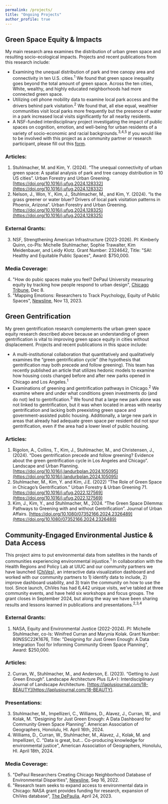 ```yaml
---
permalink: /projects/
title: "Ongoing Projects"
author_profile: true
---
```

## Green Space Equity & Impacts
My main research area examines the distribution of urban green space and resulting socio-ecological impacts. Projects and recent publications from this research include:
* Examining the unequal distribution of park and tree canopy area and connectivity in ten U.S. cities.<sup>1</sup> We found that green space inequality goes beyond the total amount of green space. Across the ten cities, White, wealthy, and highly educated neighborhoods had more connected green space.
* Utilizing cell phone mobility data to examine local park access and the drivers behind park visitation.<sup>2</sup> We found that, all else equal, wealthier communities visit local parks more frequently but the presence of water in a park increased local visits significantly for all nearby residents.
* A NSF-funded interdisciplinary project investigating the impact of public spaces on cognition, emotion, and well-being for urban residents of a variety of socio-economic and racial backgrounds.<sup>3,4,5</sup> If you would like to be involved with this project as a community partner or research participant, please fill out this [form](https://docs.google.com/forms/d/e/1FAIpQLScMNs8w5LM1QnEz6ZbgpYuCWujBv5TfWHvewqj-i67LsMBa4A/viewform?pli=1).

### Articles:
1. Stuhlmacher, M. and Kim, Y. (2024). “The unequal connectivity of urban green space: A spatial analysis of park and tree canopy distribution in 10 US cities”. Urban Forestry and Urban Greening. [https://doi.org/10.1016/j.ufug.2024.128332](https://doi.org/10.1016/j.ufug.2024.128332)
2. Nelson, J., Won, Y., Kim, J., Stuhlmacher, M., and Kim, Y. (2024). “Is the grass greener or water bluer? Drivers of local park visitation patterns in Phoenix, Arizona”. Urban Forestry and Urban Greening. [https://doi.org/10.1016/j.ufug.2024.128325](https://doi.org/10.1016/j.ufug.2024.128325)
### External Grants:
3. NSF, Strengthening American Infrastructure (2023-2026). PI: Kimberly Quinn, co-PIs: Michelle Stuhlmacher, Sophie Trawalter, Kim Meidenbauer, and Leidy Klotz. Grant Number: 2324642, Title: "SAI: Healthy and Equitable Public Spaces", Award: $750,000.
### Media Coverage:
4. "How do pubic spaces make you feel? DePaul University measuring equity by tracking how people respond to urban design", [Chicago Tribune](https://www.chicagotribune.com/people/ct-depaul-university-public-spaces-1130-20231208-iovtwd23gjhbxj32zejdhr4c2q-story.html), Dec 8.
5. "Mapping Emotions: Researchers to Track Psychology, Equity of Public Spaces", [Newsline](https://resources.depaul.edu/newsline/sections/campus-and-community/Pages/equitable-public-spaces.aspx), Nov 13, 2023.

## Green Gentrification
My green gentrification research complements the urban green space equity research described above because an understanding of green gentrification is vital to improving green space equity in cities without displacement. Projects and recent publications in this space include:
* A multi-institutional collaboration that quantitatively and qualitatively examines the “green gentrification cycle” (the hypothesis that gentrification may both precede and follow greening). This team has recently published an article that utilizes hedonic models to examine how housing costs changed before and after new parks opened in Chicago and Los Angeles.<sup>1</sup>
* Examinations of greening and gentrification pathways in Chicago.<sup>2</sup> We examine where and under what conditions green investments do (and do not) led to gentrification.<sup>3</sup> We found that a large new park alone was not linked to gentrification, but it was when located in areas with nearby gentrification and lacking both preexisting green space and government-assisted public housing. Additionally, a large new park in areas that already had adequate green space per resident did not spur gentrification, even if the area had a lower level of public housing.

### Articles:
1.	Rigolon, A., Collins, T., Kim, J., Stuhlmacher, M., and Christensen, J., (2024). “Does gentrification precede and follow greening? Evidence about the green gentrification cycle in Los Angeles and Chicago”. Landscape and Urban Planning. [https://doi.org/10.1016/j.landurbplan.2024.105095](https://doi.org/10.1016/j.landurbplan.2024.105095)
2.	Stuhlmacher, M., Kim, Y. and Kim, J.E. (2022) “The Role of Green Space in Chicago’s Gentrification.” Urban Forestry & Urban Greening 71. [https://doi.org/10.1016/j.ufug.2022.127569](https://doi.org/10.1016/j.ufug.2022.127569)
3.	Kim, J., Kim, Y., and Stuhlmacher, M., 2024. “The Green Space Dilemma: Pathways to Greening with and without Gentrification”. Journal of Urban Affairs. [https://doi.org/10.1080/07352166.2024.2326489](https://doi.org/10.1080/07352166.2024.2326489)


## Community-Engaged Environmental Justice & Data Access
This project aims to put environmental data from satellites in the hands of communities experiencing environmental injustice.<sup>1</sup>  In collaboration with the Health Regions and Policy Lab at UIUC and our community partners we have launched ([ChiVes](https://chichives.com/)), an interactive data visualization dashboard and worked with our community partners to 1) identify data to include, 2) improve dashboard usability, and 3) train the community on how to use the tool. Since launch, ChiVes has had 6,442 unique visits, we’ve tabled at three community events, and have held six workshops and focus groups. The grant closes in September 2024, but along the way we have been sharing results and lessons learned in publications and presentations.<sup>2,3,4</sup>

### External Grants:
1. NASA, Equity and Environmental Justice (2022-2024). PI: Michelle Stuhlmacher, co-Is: Winifred Curran and Marynia Kolak. Grant Number: 80NSSC22K1676, Title: "Designing for Just Green Enough: A Data Integration Tool for Informing Community Green Space Planning", Award: $250,000.
### Articles:
2. Curran, W., Stuhlmacher, M., and Anderson, E. (2023). “Getting to Just Green Enough”. Landscape Architecture Plus (LA+): Interdisciplinary Journal of Landscape Architecture. [https://laplusjournal.com/18-BEAUTY](https://laplusjournal.com/18-BEAUTY).
### Presentations:
3. Stuhlmacher, M., Impellizeri, C., Williams, D., Alavez, J., Curran, W., and Kolak, M. “Designing for Just Green Enough: A Data Dashboard for Community Green Space Planning”. American Association of Geographers, Honolulu, HI. April 16th, 2024.
4. Williams, D., Curran, W., Stuhlmacher, M., Alavez, J., Kolak, M. and Impellizeri, C. "Data is great, but... Co-producing knowledge for environmental justice", American Association of Geographers, Honolulu, HI. April 18th, 2024.
### Media Coverage:
5. "DePaul Researchers Creating Chicago Neighborhood Database of Environmental Disparities", [Newsline](https://resources.depaul.edu/newsline/sections/campus-and-community/Pages/nasa-grant-2022.aspx), Sep 16, 2022.
6. "Research team seeks to expand access to environmental data in Chicago: NASA grant provides funding for research, expansion of ChiVes database", [The DePaulia](https://depauliaonline.com/64087/special-issues/research-team-seeks-to-expand-access-to-environmental-data-in-chicago-nasa-grant-provides-funding-for-research-expansion-of-chives-database/), April 24, 2023.


